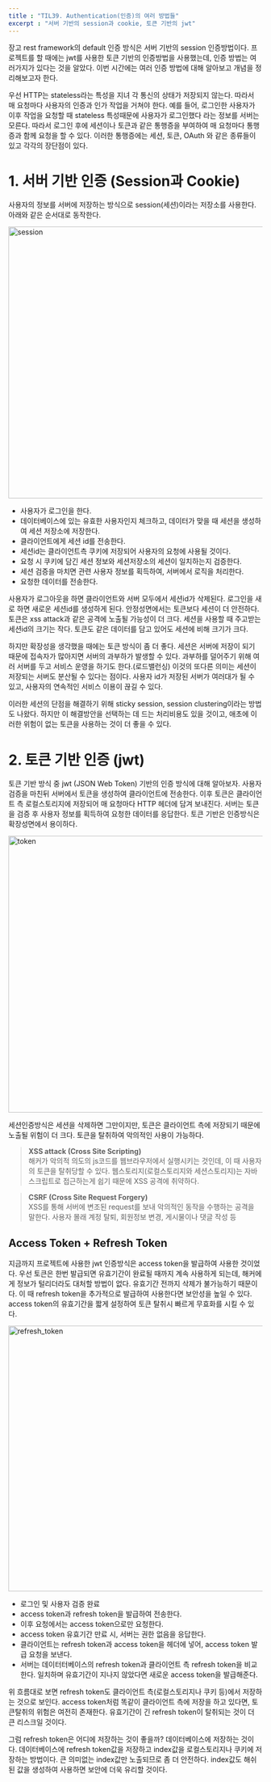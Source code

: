 ```yaml
---
title : "TIL39. Authentication(인증)의 여러 방법들"
excerpt : "서버 기반의 session과 cookie, 토큰 기반의 jwt"
---
```


장고 rest framework의 default 인증 방식은 서버 기반의 session 인증방법이다. 
프로젝트를 할 때에는 jwt를 사용한 토큰 기반의 인증방법을 사용했는데, 인증 방법는 여러가지가 있다는 것을 알았다.
이번 시간에는 여러 인증 방법에 대해 알아보고 개념을 정리해보고자 한다.
<br>

우선 HTTP는 stateless라는 특성을 지녀 각 통신의 상태가 저장되지 않는다. 
따라서 매 요청마다 사용자의 인증과 인가 작업을 거쳐야 한다. 
예를 들어, 로그인한 사용자가 이후 작업을 요청할 때 stateless 특성때문에 사용자가 로그인했다 라는 정보를 서버는 모른다. 
따라서 로그인 후에 세션이나 토큰과 같은 통행증을 부여하여 매 요청마다 통행증과 함께 요청을 할 수 있다. 
이러한 통행증에는 세션, 토큰, OAuth 와 같은 종류들이 있고 각각의 장단점이 있다.

# 1. 서버 기반 인증 (Session과 Cookie)
사용자의 정보를 서버에 저장하는 방식으로 session(세션)이라는 저장소를 사용한다.
아래와 같은 순서대로 동작한다.

<img width="538" alt="session" src="https://user-images.githubusercontent.com/63541271/140609401-da747e72-320c-4784-8748-5d5205cf308f.png">

- 사용자가 로그인을 한다.
- 데이터베이스에 있는 유효한 사용자인지 체크하고, 데이터가 맞을 때 세션을 생성하여 세션 저장소에 저장한다.
- 클라이언트에게 세션 id를 전송한다.
- 세션id는 클라이언트측 쿠키에 저장되어 사용자의 요청에 사용될 것이다.
- 요청 시 쿠키에 담긴 세션 정보와 세션저장소의 세션이 일치하는지 검증한다.
- 세션 검증을 마치면 관련 사용자 정보를 획득하여, 서버에서 로직을 처리한다.
- 요청한 데이터를 전송한다.

사용자가 로그아웃을 하면 클라이언트와 서버 모두에서 세션id가 삭제된다.
로그인을 새로 하면 새로운 세션id를 생성하게 된다.
안정성면에서는 토큰보다 세션이 더 안전하다. 
토큰은 xss attack과 같은 공격에 노출될 가능성이 더 크다.
세션을 사용할 때 주고받는 세션id의 크기는 작다. 
토큰도 같은 데이터를 담고 있어도 세션에 비해 크기가 크다.
<br>

하지만 확장성을 생각했을 때에는 토큰 방식이 좀 더 좋다.
세션은 서버에 저장이 되기 때문에 접속자가 많아지면 서버의 과부하가 발생할 수 있다.
과부하를 덜어주기 위해 여러 서버를 두고 서비스 운영을 하기도 한다.(로드밸런싱)
이것의 또다른 의미는 세션이 저장되는 서버도 분산될 수 있다는 점이다.
사용자 id가 저장된 서버가 여러대가 될 수 있고, 사용자의 연속적인 서비스 이용이 끊길 수 있다.
<br>

이러한 세션의 단점을 해결하기 위해 sticky session, session clustering이라는 방법도 나왔다. 
하지만 이 해결방안을 선택하는 데 드는 처리비용도 있을 것이고, 애초에 이러한 위험이 없는 토큰을 사용하는 것이 더 좋을 수 있다.

# 2. 토큰 기반 인증 (jwt)
토큰 기반 방식 중 jwt (JSON Web Token) 기반의 인증 방식에 대해 알아보자.
사용자 검증을 마친뒤 서버에서 토큰을 생성하여 클라이언트에 전송한다.
이후 토큰은 클라이언트 측 로컬스토리지에 저장되어 매 요청마다 HTTP 헤더에 담겨 보내진다.
서버는 토큰을 검증 후 사용자 정보를 획득하여 요청한 데이터를 응답한다.
토큰 기반은 인증방식은 확장성면에서 용이하다.

<img width="548" alt="token" src="https://user-images.githubusercontent.com/63541271/140609406-50fcc701-5ef8-4194-9aa5-0401ad5b735d.png">

세션인증방식은 세션을 삭제하면 그만이지만, 토큰은 클라이언트 측에 저장되기 때문에 노출될 위험이 더 크다. 
토큰을 탈취하여 악의적인 사용이 가능하다.

> **XSS attack (Cross Site Scripting)**<br>
해커가 악의적 의도의 js코드를 웹브라우저에서 실행시키는 것인데, 이 때 사용자의 토큰을 탈취당할 수 있다. 
웹스토리지(로컬스토리지와 세션스토리지)는 자바스크립트로 접근하는게 쉽기 때문에 XSS 공격에 취약하다.

> **CSRF (Cross Site Request Forgery)**<br>
XSS를 통해 서버에 변조된 request를 보내 악의적인 동작을 수행하는 공격을 말한다. 
사용자 몰래 계정 탈퇴, 회원정보 변경, 게시물이나 댓글 작성 등

## Access Token + Refresh Token
지금까지 프로젝트에 사용한 jwt 인증방식은 access token을 발급하여 사용한 것이었다.
우선 토큰은 한번 발급되면 유효기간이 완료될 때까지 계속 사용하게 되는데, 해커에게 정보가 털리더라도 대처할 방법이 없다. 
유효기간 전까지 삭제가 불가능하기 때문이다.
이 때 refresh token을 추가적으로 발급하여 사용한다면 보안성을 높일 수 있다.
access token의 유효기간을 짧게 설정하여 토큰 탈취시 빠르게 무효화를 시킬 수 있다. 

<img width="526" alt="refresh_token" src="https://user-images.githubusercontent.com/63541271/140609413-885127ed-e47c-4ed5-9e11-fe4ea719c3da.png">

- 로그인 및 사용자 검증 완료
- access token과 refresh token을 발급하여 전송한다.
- 이후 요청에서는 access token으로만 요청한다.
- access token 유효기간 만료 시, 서버는 권한 없음을 응답한다.
- 클라이언트는 refresh token과 access token을 헤더에 넣어, access token 발급 요청을 보낸다.
- 서버는 데이터터베이스의 refresh token과 클라이언트 측 refresh token을 비교한다. 
일치하며 유효기간이 지나지 않았다면 새로운 access token을 발급해준다.

위 흐름대로 보면 refresh token도 클라이언트 측(로컬스토리지나 쿠키 등)에서 저장하는 것으로 보인다.
access token처럼 똑같이 클라이언트 측에 저장을 하고 있다면, 토큰탈취의 위험은 여전히 존재한다.
유효기간이 긴 refresh token이 탈취되는 것이 더 큰 리스크일 것이다.
<br>

그럼 refresh token은 어디에 저장하는 것이 좋을까?
데이터베이스에 저장하는 것이다.
데이터베이스에 refresh token값을 저장하고 index값을 로컬스토리지나 쿠키에 저장하는 방법이다.
큰 의미없는 index값만 노출되므로 좀 더 안전하다. 
index값도 해쉬된 값을 생성하여 사용하면 보안에 더욱 유리할 것이다.
